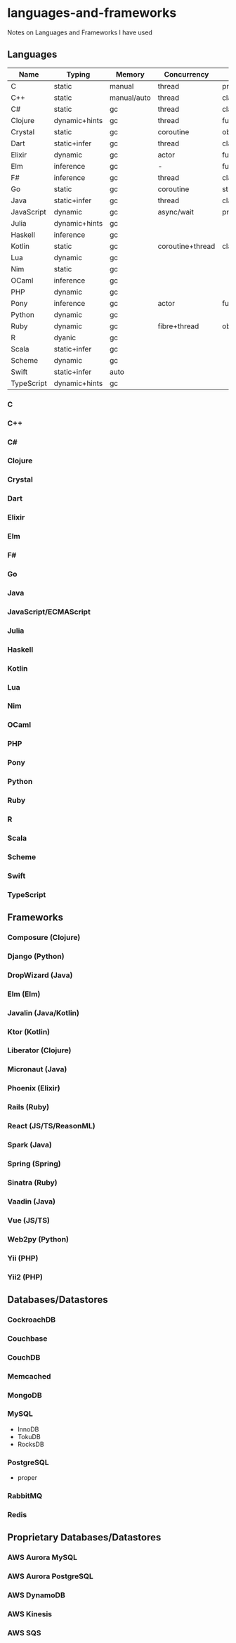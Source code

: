# languages-and-frameworks
Notes on Languages and Frameworks I have used

## Languages

| Name       | Typing           | Memory      | Concurrency | Flavour    | Meta  |
| ---------- | ---------------- | ----------- | ----------- | ---------- | ----- |
| C          | static           | manual      | thread      | procs      | macro |
| C++        | static           | manual/auto | thread      | class      | template |
| C#         | static           | gc          | thread      | class      | reflect |
| Clojure    | dynamic+hints    | gc          | thread      | functional | macro |
| Crystal    | static           | gc          | coroutine   | object     |  |
| Dart       | static+infer     | gc          | thread      | class      |  |
| Elixir     | dynamic          | gc          | actor       | functional |  |
| Elm        | inference        | gc          | -           | functional |  |
| F#         | inference        | gc          | thread      | class/func+dsl |  |
| Go         | static           | gc          | coroutine   | structural | annotate+generate |
| Java       | static+infer     | gc          | thread      | class      | annotate+reflect |
| JavaScript | dynamic          | gc          | async/wait  | prototype+class |
| Julia      | dynamic+hints    | gc          |
| Haskell    | inference        | gc          |
| Kotlin     | static           | gc          | coroutine+thread | class+dsl | annotate+reflect |
| Lua        | dynamic          | gc          |
| Nim        | static           | gc          |
| OCaml      | inference        | gc          |
| PHP        | dynamic          | gc          |
| Pony       | inference        | gc          | actor       | functional |
| Python     | dynamic          | gc          |
| Ruby       | dynamic          | gc          | fibre+thread | object | monkeypatch |
| R          | dyanic           | gc          |
| Scala      | static+infer     | gc          |
| Scheme     | dynamic          | gc          |
| Swift      | static+infer     | auto        |
| TypeScript | dynamic+hints    | gc          |

### C
### C++
### C#
### Clojure
### Crystal
### Dart
### Elixir
### Elm
### F#
### Go
### Java
### JavaScript/ECMAScript
### Julia
### Haskell
### Kotlin
### Lua
### Nim
### OCaml
### PHP
### Pony
### Python
### Ruby
### R
### Scala
### Scheme
### Swift
### TypeScript

## Frameworks

### Composure (Clojure)
### Django (Python)
### DropWizard (Java)
### Elm (Elm)
### Javalin (Java/Kotlin)
### Ktor (Kotlin)
### Liberator (Clojure)
### Micronaut (Java)
### Phoenix (Elixir)
### Rails (Ruby)
### React (JS/TS/ReasonML)
### Spark (Java)
### Spring (Spring)
### Sinatra (Ruby)
### Vaadin (Java)
### Vue (JS/TS)
### Web2py (Python)
### Yii (PHP)
### Yii2 (PHP)

## Databases/Datastores

### CockroachDB
### Couchbase
### CouchDB
### Memcached
### MongoDB
### MySQL
  - InnoDB
  - TokuDB
  - RocksDB
### PostgreSQL
  - proper
### RabbitMQ
### Redis

## Proprietary Databases/Datastores

### AWS Aurora MySQL
### AWS Aurora PostgreSQL
### AWS DynamoDB
### AWS Kinesis
### AWS SQS
